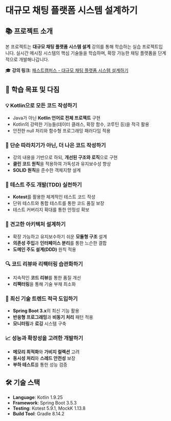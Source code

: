 # 대규모 채팅 플랫폼 시스템 설계하기

## 📚 프로젝트 소개

본 프로젝트는 **대규모 채팅 플랫폼 시스템 설계** 강의를 통해 학습하는 실습 프로젝트입니다. 
실시간 메시징 시스템의 핵심 기술들을 학습하며, 확장 가능한 채팅 플랫폼을 단계적으로 개발해나갑니다.

🎓 **강의 링크**: [패스트캠퍼스 - 대규모 채팅 플랫폼 시스템 설계하기](https://fastcampus.co.kr/dev_online_chat)

## 🎯 학습 목표 및 다짐

### 💡 **Kotlin으로 모든 코드 작성하기**
- Java가 아닌 **Kotlin 언어로 전체 프로젝트** 구현
- Kotlin의 강력한 기능들(데이터 클래스, 확장 함수, 코루틴 등)을 적극 활용
- 안전한 null 처리와 함수형 프로그래밍 패러다임 적용

### 🚀 **단순 따라치기가 아닌, 더 나은 코드 작성하기**
- 강의 내용을 기반으로 하되, **개선된 구조와 로직**으로 구현
- **클린 코드 원칙**을 적용하여 가독성과 유지보수성 향상
- **SOLID 원칙**을 준수한 객체지향 설계

### 🧪 **테스트 주도 개발(TDD) 실천하기**
- **Kotest**를 활용한 체계적인 테스트 코드 작성
- 단위 테스트와 통합 테스트를 통한 코드 품질 보장
- 테스트 커버리지 확대를 통한 안정성 확보

### 📐 **견고한 아키텍처 설계하기**
- 확장 가능하고 유지보수하기 쉬운 **모듈형 구조** 설계
- **의존성 주입**과 **인터페이스 분리**를 통한 느슨한 결합
- **도메인 주도 설계(DDD)** 원칙 적용

### 🔍 **코드 리뷰와 리팩터링 습관화하기**
- 지속적인 **코드 리뷰**를 통한 품질 개선
- **리팩터링**을 통해 기술 부채 최소화

### 🌟 **최신 기술 트렌드 적극 도입하기**
- **Spring Boot 3.x**의 최신 기능 활용
- **반응형 프로그래밍**과 **비동기 처리** 패턴 적용
- **모니터링**과 **로깅** 시스템 구축

### 📈 **성능과 확장성을 고려한 개발하기**
- **메모리 최적화**와 **가비지 컬렉션** 고려
- **동시성 처리**와 **스레드 안전성** 보장
- **부하 테스트**를 통한 성능 검증

## 🛠 기술 스택

- **Language**: Kotlin 1.9.25
- **Framework**: Spring Boot 3.5.3
- **Testing**: Kotest 5.9.1, MockK 1.13.8
- **Build Tool**: Gradle 8.14.2
